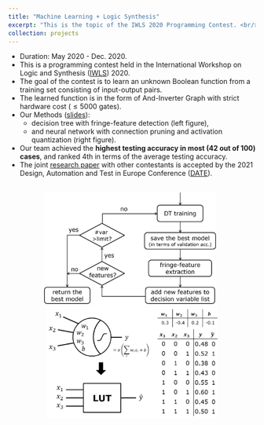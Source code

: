 ```yaml
---
title: "Machine Learning + Logic Synthesis"
excerpt: "This is the topic of the IWLS 2020 Programming Contest. <br/><img src='/images/mlls_dt.png' width='350'> &nbsp; <img src='/images/mlls_nn.png' width='350'>"
collection: projects
---
```


* Duration: May 2020 - Dec. 2020.
* This is a programming contest held in the International Workshop on Logic and Synthesis ([IWLS](https://iwls20.cade.utah.edu/)) 2020.
* The goal of the contest is to learn an unknown Boolean function from a training set consisting of input-output pairs.
* The learned function is in the form of And-Inverter Graph with strict hardware cost ($\leq 5000$ gates).
* Our Methods ([slides](http://po-chun-chien.github.io/files/slides/iwls20_mlls_slides.pdf)):
  * decision tree with fringe-feature detection (left figure),
  * and neural network with connection pruning and activation quantization (right figure).
* Our team achieved the **highest testing accuracy in most (42 out of 100) cases**, and ranked 4th in terms of the average testing accuracy.
* The joint [research paper](https://po-chun-chien.github.io/publication/2021-02-MLLS) with other contestants is accepted by the 2021 Design, Automation and Test in Europe Conference ([DATE](https://www.date-conference.com/)).
<br/>
<center><img src='/images/mlls_dt.png' width='350'> &nbsp; <img src='/images/mlls_nn.png' width='350'></center>